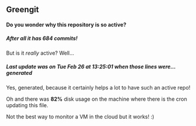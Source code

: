 ## Greengit

#### Do you wonder why this repository is so active?

##### After all it has 684 commits!

But is it *really* active? Well...

##### Last update was on Tue Feb 26 at 13:25:01 when those lines were... generated

Yes, generated, because it certainly helps a lot to have such an active repo!

Oh and there was **82%** disk usage on the machine
where there is the cron updating this file.

Not the best way to monitor a VM in the cloud but it works! :)
